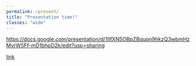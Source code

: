 ```yaml
---
permalink: /present/
title: "Presentation time!"
classes: "wide"
---
```


https://docs.google.com/presentation/d/1IlfXN5OBpZBqupn9hkzQ3wbmHzMvrW5Ff-mD1bhpD2k/edit?usp=sharing

[link](https://docs.google.com/presentation/d/1IlfXN5OBpZBqupn9hkzQ3wbmHzMvrW5Ff-mD1bhpD2k/edit?usp=sharing)

<meta http-equiv="Refresh" content="2; url='https://docs.google.com/presentation/d/1IlfXN5OBpZBqupn9hkzQ3wbmHzMvrW5Ff-mD1bhpD2k/edit?usp=sharing'" />



